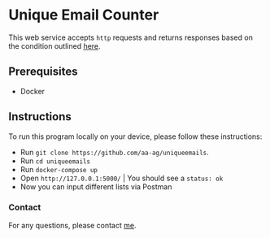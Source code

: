 # Unique Email Counter

This web service accepts `http` requests and returns responses based on the condition outlined [here](https://fetch-hiring.s3.amazonaws.com/email.html).

## Prerequisites

- Docker

## Instructions
To run this program locally on your device, please follow these instructions:

- Run `git clone https://github.com/aa-ag/uniqueemails`.
- Run `cd uniqueemails`
- Run `docker-compose up`
- Open `http://127.0.0.1:5000/` | You should see a `status: ok`
- Now you can input different lists via Postman

### Contact

For any questions, please contact [me](https://www.linkedin.com/in/aa-ag/).